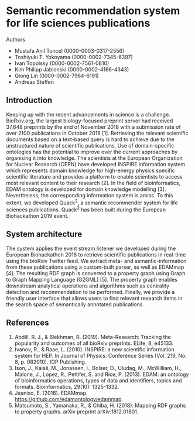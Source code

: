 # Semantic recommendation system for life sciences publications

Authors

- Mustafa Anıl Tuncel (0000-0003-0317-2556)
- Toshiyuki T. Yokoyama (0000-0002-7345-6397)
- Ivan Topolsky (0000-0002-7561-0810)
- Kim Philipp Jablonski (0000-0002-4166-4343)
- Qiong Lin (0000-0002-7964-6191)
- Andreas Steffen

## Introduction

Keeping up with the recent advancements in science is a challenge. BioRxiv.org, the largest biology-focused preprint server had received 37,648 preprints by the end of November 2018 with a submission rate of over 2100 publications in October 2018 [1]. Retrieving the relevant scientific documents based on a text-based query is hard to achieve due to the unstructured nature of scientific publications. Use of domain-specific ontologies has the potential to improve over the current approaches by organising it into knowledge. The scientists at the European Organization for Nuclear Research (CERN) have developed INSPIRE information system which represents domain knowledge for high-energy physics specific scientific literature and provides a platform to enable scientists to access most relevant content to their research [2]. In the field of bioinformatics, EDAM ontology is developed for domain knowledge modelling [3]. Nevertheless, the corresponding information system is amiss. To this extent, we developed Quack<sup>2</sup>, a semantic recommender system for life sciences publications. Quack<sup>2</sup> has been built during the European Biohackathon 2019 event.

## System architecture

The system applies the event stream listener we developed during the European Biohackathon 2018 to retrieve scientific publications in real-time using the bioRxiv Twitter feed. We extract meta- and semantic-information from these publications using a custom-built parser, as well as EDAMmap [4]. The resulting RDF graph is converted to a property graph using Graph to Graph Mapping Language (G2GML) [5]. The property graph enables downstream analytical operations and algorithms such as centrality detection and recommendation to be performed. Finally, we provide a friendly user interface that allows users to find relevant research items in the search space of semantically annotated publications.

## References

1. Abdill, R. J., & Blekhman, R. (2019). Meta-Research: Tracking the popularity and outcomes of all bioRxiv preprints. ELife, 8, e45133.
2. Ivanov, R., & Raae, L. (2010). INSPIRE: a new scientific information system for HEP. In Journal of Physics: Conference Series (Vol. 219, No. 8, p. 082010). IOP Publishing.
3. Ison, J., Kalaš, M., Jonassen, I., Bolser, D., Uludag, M., McWilliam, H., Malone, J., Lopez, R., Pettifer, S. and Rice, P. (2013). EDAM: an ontology of bioinformatics operations, types of data and identifiers, topics and formats. Bioinformatics, 29(10): 1325-1332.
4. Jaaniso, E. (2016). EDAMmap. https://github.com/edamontology/edammap.
5. Matsumoto, S., Yamanaka, R., & Chiba, H. (2018). Mapping RDF graphs to property graphs. arXiv preprint arXiv:1812.01801.